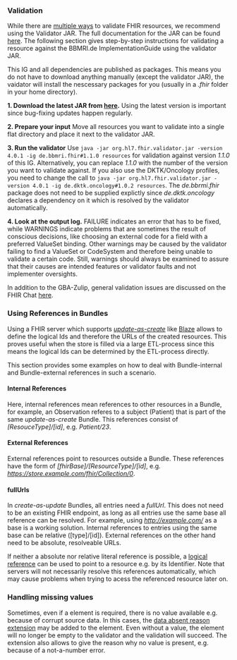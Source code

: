 ### Validation

While there are [multiple ways](https://www.hl7.org/fhir/validation.html) to validate FHIR resources, we recommend using the Validator JAR. The full documentation for the JAR can be found [here](https://confluence.hl7.org/display/FHIR/Using+the+FHIR+Validator). The following section gives step-by-step instructions for validating a resource against the BBMRI.de ImplementationGuide using the validator JAR.

This IG and all dependencies are published as packages. This means you do not have to download anything manually (except the validator JAR), the vaidator will install the nescessary packages for you (usually in a *.fhir* folder in your home directory).

**1. Download the latest JAR from [here](https://github.com/hapifhir/org.hl7.fhir.core/releases/latest/download/validator_cli.jar).** Using the latest version is important since bug-fixing updates happen regularly.

**2. Prepare your input** Move all resources you want to validate into a single flat directory and place it next to the validator JAR.

**3. Run the validator** Use `java -jar org.hl7.fhir.validator.jar -version 4.0.1 -ig de.bbmri.fhir#1.1.0 resources` for validation against version *1.1.0* of this IG. Alternatively, you can replace *1.1.0* with the number of the version you want to validate against. If you also use the DKTK/Oncology profiles, you need to change the call to `java -jar org.hl7.fhir.validator.jar -version 4.0.1 -ig de.dktk.oncology#1.0.2 resources`. The *de.bbrmi.fhir* package does not need to be supplied explictly since *de.dktk.oncology* declares a dependency on it which is resolved by the validator automatically.

**4. Look at the output log.** FAILURE indicates an error that has to be fixed, while WARNINGS indicate problems that are sometimes the result of conscious decisions, like choosing an external code for a field with a preferred ValueSet binding. Other warnings may be caused by the validator failing to find a ValueSet or CodeSystem and therefore being unable to validate a certain code. Still, warnings should always be examined to assure that their causes are intended features or validator faults and not implementer oversights.

In addition to the GBA-Zulip, general validation issues are discussed on the FHIR Chat [here](https://chat.fhir.org/#narrow/stream/179177-conformance).

### Using References in Bundles

Using a FHIR server which supports *[update-as-create](https://www.hl7.org/fhir/http.html#upsert)* like [Blaze](https://github.com/life-research/blaze) allows to define the logical Ids and therefore the URLs of the created resources.
This proves useful when the store is filled via a large ETL-process since this means the logical Ids can be determined by the ETL-process directly.

This section provides some examples on how to deal with Bundle-internal and Bundle-external references in such a scenario.

#### Internal References

Here, internal references mean references to other resources in a Bundle, for example, an Observation referes to a subject (Patient) that is part of the same *update-as-create* Bundle. This references consist of *[ResouceType]/[id]*, e.g. *Patient/23*.

#### External References

External references point to resources outside a Bundle. These references have the form of *[fhirBase]/[ResourceType]/[id]*, e.g. *https://store.example.com/fhir/Collection/0*.

#### fullUrls

In *create-as-update* Bundles, all entries need a *fullUrl*. This does not need to be an existing FHIR endpoint, as long as all entries use the same base all reference can be resolved. 
For example, using *http://example.com/* as a base is a working solution. Internal references to entries using the same base can be relative ([type]/[id]).
External references on the other hand need to be absolute, resolveable URLs.

If neither a absolute nor relative literal reference is possible, a [logical reference](https://www.hl7.org/fhir/references.html#logical) can be used to point to a resource e.g. by its Identifier. Note that servers will not necessarily resolve this references automatically, which may cause problems when trying to acess the referenced resource later on.

### Handling missing values

Sometimes, even if a element is required, there is no value available e.g. because of corrupt source data. In this cases, the [data absent reason extension](https://www.hl7.org/fhir/extension-data-absent-reason.html) may be added to the element. Even without a value, the element will no longer be empty to the validator and the validation will succeed. The extension also allows to give the reason why no value is present, e.g. because of a not-a-number error.
